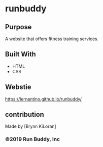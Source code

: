 # runbuddy

## Purpose 
A website that offers fitness training services.

## Built With
* HTML
* CSS

## Webstie
https://lernantino.github.io/runbuddy/

## contribution
Made by [Brynn KiLoran]

### ©️2019 Run Buddy, Inc 
